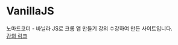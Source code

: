 # VanillaJS

노마드코더 - 바닐라 JS로 크롬 앱 만들기 강의 수강하여 만든 사이트입니다.
<br> <a href="https://nomadcoders.co/javascript-for-beginners/lobby">강의 링크</a> 
